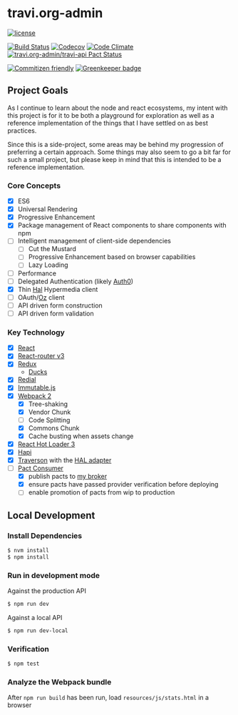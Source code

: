 # travi.org-admin

[![license](https://img.shields.io/github/license/travi/travi.org-admin.svg)](LICENSE)

[![Build Status](https://img.shields.io/travis/travi-org/admin.travi.org/master.svg?style=flat)](https://travis-ci.org/travi-org/admin.travi.org)
[![Codecov](https://img.shields.io/codecov/c/github/travi-org/admin.travi.org.svg)](https://codecov.io/github/travi-org/admin.travi.org)
[![Code Climate](http://img.shields.io/codeclimate/github/travi-org/admin.travi.org.svg?style=flat)](https://codeclimate.com/github/travi-org/admin.travi.org)
[![travi.org-admin/travi-api Pact Status](https://pact-api.travi.org/pacts/provider/travi-api/consumer/travi.org-admin/latest/badge.svg?style=flat)](https://pact-api.travi.org)

[![Commitizen friendly](https://img.shields.io/badge/commitizen-friendly-brightgreen.svg)](http://commitizen.github.io/cz-cli/)
[![Greenkeeper badge](https://badges.greenkeeper.io/travi-org/admin.travi.org.svg)](https://greenkeeper.io/)

## Project Goals

As I continue to learn about the node and react ecosystems, my intent with this
project is for it to be both a playground for exploration as well as a reference
implementation of the things that I have settled on as best practices.

Since this is a side-project, some areas may be behind my progression of preferring
a certain approach. Some things may also seem to go a bit far for such a small
project, but please keep in mind that this is intended to be a reference implementation.

### Core Concepts

- [x] ES6
- [x] Universal Rendering
- [x] Progressive Enhancement
- [x] Package management of React components to share components with npm
- [ ] Intelligent management of client-side dependencies
  - [ ] Cut the Mustard
  - [ ] Progressive Enhancement based on browser capabilities
  - [ ] Lazy Loading
- [ ] Performance
- [ ] Delegated Authentication (likely [Auth0](https://auth0.com/))
- [x] Thin [Hal](http://stateless.co/hal_specification.html) Hypermedia client
- [ ] OAuth/[Oz](https://github.com/hueniverse/oz) client
- [ ] API driven form construction
- [ ] API driven form validation

### Key Technology

- [x] [React](https://facebook.github.io/react/)
- [x] [React-router v3](https://github.com/rackt/react-router)
- [x] [Redux](http://rackt.org/redux/)
  - [Ducks](https://github.com/erikras/ducks-modular-redux)
- [x] [Redial](https://github.com/markdalgleish/redial)
- [x] [Immutable.js](https://facebook.github.io/immutable-js/)
- [x] [Webpack 2](https://webpack.github.io/)
  - [x] Tree-shaking
  - [x] Vendor Chunk
  - [ ] Code Splitting
  - [x] Commons Chunk
  - [x] Cache busting when assets change
- [x] [React Hot Loader 3](https://github.com/gaearon/react-hot-loader)
- [x] [Hapi](https://hapijs.com)
- [x] [Traverson](https://github.com/basti1302/traverson) with the [HAL adapter](https://github.com/basti1302/traverson-hal)
- [ ] [Pact Consumer](https://github.com/pact-foundation/grunt-pact)
  - [x] publish pacts to [my broker](https://pact-api.travi.org)
  - [x] ensure pacts have passed provider verification before deploying
  - [ ] enable promotion of pacts from wip to production

## Local Development

### Install Dependencies

```bash
$ nvm install
$ npm install
```

### Run in development mode

Against the production API

```bash
$ npm run dev
```

Against a local API

```bash
$ npm run dev-local
```

### Verification

```bash
$ npm test
```

### Analyze the Webpack bundle

After `npm run build` has been run, load `resources/js/stats.html` in a browser
